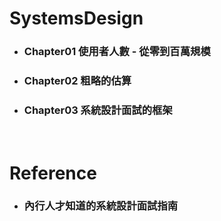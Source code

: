 SystemsDesign
=====
* ### Chapter01 使用者人數 - 從零到百萬規模
* ### Chapter02 粗略的估算
* ### Chapter03 系統設計面試的框架
<br />

Reference
=====
* ### 內行人才知道的系統設計面試指南
